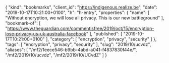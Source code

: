 {
  "kind": "bookmarks",
  "client_id": "https://indigenous.realize.be",
  "date": "2019-10-17T10:21:00+0100",
  "h": "h-entry",
  "properties": {
    "name": [
      "Without encryption, we will lose all privacy. This is our new battleground"
    ],
    "bookmark-of": [
      "https://www.theguardian.com/commentisfree/2019/oct/15/encryption-lose-privacy-us-uk-australia-facebook"
    ],
    "published": [
      "2019-10-17T10:21:00+0100"
    ],
    "category": [
      "encryption",
      "privacy",
      "security"
    ]
  },
  "tags": [
    "encryption",
    "privacy",
    "security"
  ],
  "slug": "2019/10/ucvdz",
  "aliases": [
    "/mf2/1eece546-b9bb-4abd-a041-f4837830f44e/",
    "/mf2/2019/10/ucvdz",
    "/mf2/2019/10/UCvdZ"
  ]
}
